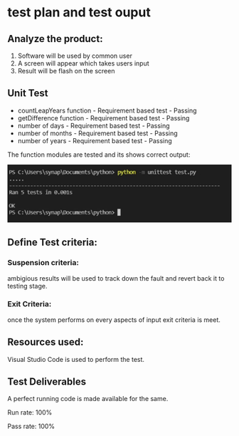 # test plan and test ouput

## Analyze the product:
1. Software will be used by common user
2. A screen will appear which takes users input
3. Result will be flash on the screen

## Unit Test 
* countLeapYears function - Requirement based test - Passing
* getDifference function - Requirement based test - Passing
* number of days - Requirement based test - Passing
* number of months - Requirement based test - Passing
* number of years - Requirement based test - Passing

The function modules are tested and its shows correct output:

![test](https://github.com/Hrishikeshkashyap/LTTS_mini_project/blob/main/4_TestPlanAndOutput/test.png)

## Define Test criteria:

### Suspension criteria:
ambigious results will be used to track down the fault and revert back it to testing stage.

### Exit Criteria:
once the system performs on every aspects of input exit criteria is meet.

## Resources used:
Visual Studio Code is used to perform the test.

## Test Deliverables
A perfect running code is made available for the same.

Run rate: 100%

Pass rate: 100%
